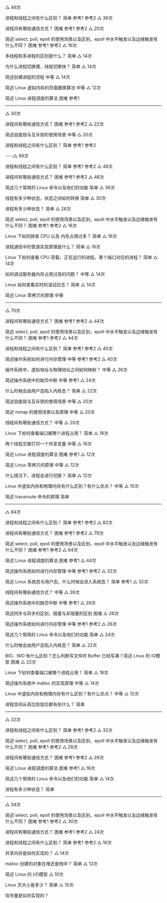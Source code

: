 △ 46次

进程和线程之间有什么区别？  简单 参考1 参考2
△ 36次

进程间有哪些通信方式？  困难 参考1 参考2
△ 20次

简述 select, poll, epoll 的使用场景以及区别，epoll 中水平触发以及边缘触发有什么不同？  困难 参考1 参考2
△ 16次

多线程和多进程的区别是什么？  简单
△ 14次

为什么进程切换慢，线程切换快？  简单
△ 14次

简述创建进程的流程  中等
△ 14次

简述 Linux 虚拟内存的页面置换算法  中等
△ 12次

简述 Linux 进程调度的算法  困难 参考1


----
△ 30次

进程间有哪些通信方式？  困难 参考1 参考2
△ 22次

简述自旋锁与互斥锁的使用场景  中等
△ 20次

进程和线程之间有什么区别？  简单 参考1 参考2

----△ 88次

进程和线程之间有什么区别？  简单 参考1 参考2
△ 48次

进程间有哪些通信方式？  困难 参考1 参考2
△ 46次

简述几个常用的 Linux 命令以及他们的功能  简单
△ 36次

线程有多少种状态，状态之间如何转换  简单
△ 30次

进程有多少种状态？  简单
△ 28次

简述 select, poll, epoll 的使用场景以及区别，epoll 中水平触发以及边缘触发有什么不同？  困难 参考1 参考2
△ 18次

Linux 下如何排查 CPU 以及 内存占用过多？  简单
△ 16次

进程通信中的管道实现原理是什么？  简单
△ 16次

Linux 下如何查看 CPU 荷载，正在运行的进程，某个端口对应的进程？  简单
△ 14次

如何调试服务器内存占用过高的问题？  中等
△ 14次

Linux 如何查看实时的滚动日志？  简单
△ 14次

简述 Linux 零拷贝的原理  中等

----

△ 70次

进程间有哪些通信方式？  困难 参考1 参考2
△ 44次

简述 select, poll, epoll 的使用场景以及区别，epoll 中水平触发以及边缘触发有什么不同？  困难 参考1 参考2
△ 44次

进程和线程之间有什么区别？  简单 参考1 参考2
△ 40次

简述操作系统如何进行内存管理  中等 参考1 参考2
△ 40次

操作系统中，虚拟地址与物理地址之间如何映射？  中等
△ 26次

简述操作系统中的缺页中断  中等 参考1
△ 24次

什么时候会由用户态陷入内核态？  简单
△ 22次

简述自旋锁与互斥锁的使用场景  中等
△ 20次

简述 mmap 的使用场景以及原理  中等
△ 20次

线程间有哪些通信方式？  中等
△ 20次

Linux 下如何查看端口被哪个进程占用？  简单
△ 18次

两个线程交替打印一个共享变量  中等
△ 16次

简述 Linux 进程调度的算法  困难 参考1
△ 12次

简述 Linux 零拷贝的原理  中等
△ 12次

什么情况下，进程会进行切换？  简单
△ 12次

Linux 中虚拟内存和物理内存有什么区别？有什么优点？  中等
△ 10次

简述 traceroute 命令的原理  简单

----
△ 84次

进程和线程之间有什么区别？  简单 参考1 参考2
△ 82次

进程间有哪些通信方式？  困难 参考1 参考2
△ 79次

简述 select, poll, epoll 的使用场景以及区别，epoll 中水平触发以及边缘触发有什么不同？  困难 参考1 参考2
△ 64次

简述 Linux 进程调度的算法  困难 参考1
△ 44次

简述操作系统如何进行内存管理  中等 参考1 参考2
△ 32次

简述 Linux 系统态与用户态，什么时候会进入系统态？  简单 参考1
△ 32次

线程间有哪些通信方式？  中等
△ 26次

简述操作系统中的缺页中断  中等 参考1
△ 26次

简述同步与异步的区别，阻塞与非阻塞的区别  困难
△ 26次

简述操作系统如何进行内存管理  中等 参考1 参考2
△ 26次

简述几个常用的 Linux 命令以及他们的功能  简单
△ 24次

什么时候会由用户态陷入内核态？  简单
△ 22次

BIO、NIO 有什么区别？怎么判断写文件时 Buffer 已经写满？简述 Linux 的 IO模型  困难
△ 22次

Linux 下如何查看端口被哪个进程占用？  简单
△ 18次

简述操作系统中 malloc 的实现原理  中等
△ 14次

Linux 中虚拟内存和物理内存有什么区别？有什么优点？  中等
△ 12次

进程空间从高位到低位都有些什么？  简单

----

△ 32次

进程和线程之间有什么区别？  简单 参考1 参考2
△ 32次

简述 select, poll, epoll 的使用场景以及区别，epoll 中水平触发以及边缘触发有什么不同？  困难 参考1 参考2
△ 28次

进程间有哪些通信方式？  困难 参考1 参考2
△ 26次

简述 Linux 进程调度的算法  困难 参考1
△ 16次

简述几个常用的 Linux 命令以及他们的功能  简单
△ 14次

进程有多少种状态？  简单

----

△ 34次

简述 select, poll, epoll 的使用场景以及区别，epoll 中水平触发以及边缘触发有什么不同？  困难 参考1 参考2
△ 30次

进程间有哪些通信方式？  困难 参考1 参考2
△ 24次

进程和线程之间有什么区别？  简单 参考1 参考2
△ 16次

共享内存是如何实现的？
△ 14次

malloc 创建的对象在堆还是栈中？  简单
△ 12次

简述 Linux 的 I/O模型
△ 10次

Linux 页大小是多少？  简单
△ 10次

信号量是如何实现的？